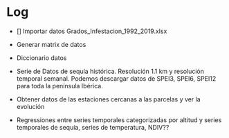 # Log

- [] Importar datos Grados_Infestacion_1992_2019.xlsx 

- Generar matrix de datos 
- Diccionario datos 



- Serie de Datos de sequía histórica. Resolución 1.1 km y resolución temporal semanal. Podemos descargar datos de SPEI3, SPEI6, SPEI12 para toda la península Ibérica. 


- Obtener datos de las estaciones cercanas a las parcelas y ver la evolución

- Regressiones entre series temporales categorizadas por altitud y series temporales de sequía, series de temperatura, NDIV??




